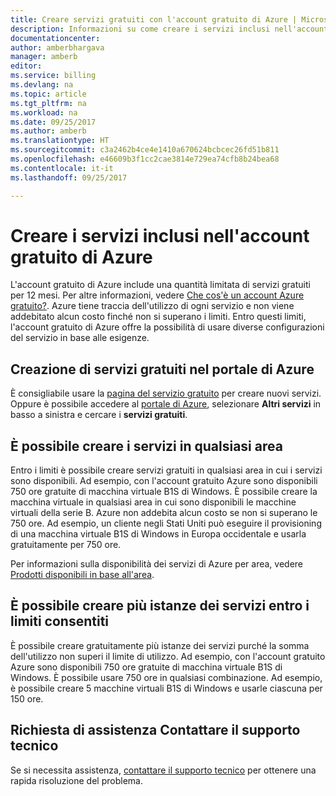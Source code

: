 ```yaml
---
title: Creare servizi gratuiti con l'account gratuito di Azure | Microsoft Docs
description: Informazioni su come creare i servizi inclusi nell'account gratuito di Azure.
documentationcenter: 
author: amberbhargava
manager: amberb
editor: 
ms.service: billing
ms.devlang: na
ms.topic: article
ms.tgt_pltfrm: na
ms.workload: na
ms.date: 09/25/2017
ms.author: amberb
ms.translationtype: HT
ms.sourcegitcommit: c3a2462b4ce4e1410a670624bcbcec26fd51b811
ms.openlocfilehash: e46609b3f1cc2cae3814e729ea74cfb8b24bea68
ms.contentlocale: it-it
ms.lasthandoff: 09/25/2017

---
```

# <a name="create-services-included-with-azure-free-account"></a>Creare i servizi inclusi nell'account gratuito di Azure

L'account gratuito di Azure include una quantità limitata di servizi gratuiti per 12 mesi. Per altre informazioni, vedere [Che cos'è un account Azure gratuito?](https://azure.microsoft.com/free/free-account-faq/). Azure tiene traccia dell'utilizzo di ogni servizio e non viene addebitato alcun costo finché non si superano i limiti. Entro questi limiti, l'account gratuito di Azure offre la possibilità di usare diverse configurazioni del servizio in base alle esigenze. 

## <a name="create-free-services-in-the-azure-portal"></a>Creazione di servizi gratuiti nel portale di Azure
È consigliabile usare la [pagina del servizio gratuito](https://go.microsoft.com/fwlink/?linkid=859151) per creare nuovi servizi. Oppure è possibile accedere al [portale di Azure](http://portal.azure.com), selezionare **Altri servizi** in basso a sinistra e cercare i **servizi gratuiti**. 

## <a name="services-can-be-created-in-any-region"></a>È possibile creare i servizi in qualsiasi area
Entro i limiti è possibile creare servizi gratuiti in qualsiasi area in cui i servizi sono disponibili. Ad esempio, con l'account gratuito Azure sono disponibili 750 ore gratuite di macchina virtuale B1S di Windows. È possibile creare la macchina virtuale in qualsiasi area in cui sono disponibili le macchine virtuali della serie B. Azure non addebita alcun costo se non si superano le 750 ore. Ad esempio, un cliente negli Stati Uniti può eseguire il provisioning di una macchina virtuale B1S di Windows in Europa occidentale e usarla gratuitamente per 750 ore. 

Per informazioni sulla disponibilità dei servizi di Azure per area, vedere [Prodotti disponibili in base all'area](https://azure.microsoft.com/regions/services/).

## <a name="multiple-instances-of-services-can-be-created-within-allowed-limits"></a>È possibile creare più istanze dei servizi entro i limiti consentiti
È possibile creare gratuitamente più istanze dei servizi purché la somma dell'utilizzo non superi il limite di utilizzo. Ad esempio, con l'account gratuito Azure sono disponibili 750 ore gratuite di macchina virtuale B1S di Windows. È possibile usare 750 ore in qualsiasi combinazione. Ad esempio, è possibile creare 5 macchine virtuali B1S di Windows e usarle ciascuna per 150 ore. 

## <a name="need-help-contact-support"></a>Richiesta di assistenza Contattare il supporto tecnico

Se si necessita assistenza, [contattare il supporto tecnico](https://portal.azure.com/?#blade/Microsoft_Azure_Support/HelpAndSupportBlade) per ottenere una rapida risoluzione del problema.

